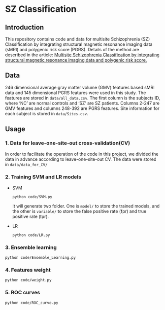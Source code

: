 # SZ Classification

## Introduction

This repository contains code and data for multisite Schizophrenia (SZ) Classification by integrating structural magnetic resonance imaging data (sMRI) and polygenic risk score (PGRS). Details of the method are described in the article: [Multisite Schizophrenia Classification by integrating structural magnetic resonance imaging data and polygenic risk score.]()

## Data

246 dimensional average gray matter volume (GMV) features based sMRI data and 145 dimensional PGRS features were used in this study. The features are stored in `data/all_data.csv`. The first column is the subjects ID, where ‘NC’ are normal controls and ‘SZ’ are SZ patients. Columns 2-247 are GMV features and columns 248-392 are PGRS features. Site information for each subject is stored in `data/Sites.csv`. 

## Usage

### 1. Data for leave-one-site-out cross-validation(CV)

In order to facilitate the operation of the code in this project, we divided the data in advance according to leave-one-site-out CV. The data were stored in `data/data_for_CV/`

### 2. **Training SVM and LR models**

- SVM

  ```
  python code/SVM.py
  ```

  It will generate two folder. One is `model/` to store the trained models, and the other is `variable/`  to store the false positive rate (fpr) and true positive rate (tpr).

- LR

  ```
  python code/LR.py
  ```

### 3. **Ensemble learning**

```
python code/Ensemble_Learning.py
```

### 4. Features weight

```
python code/weight.py
```

### 5. ROC curves

```
python code/ROC_curve.py
```

















